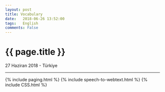 ```yaml
---
layout: post
title: Vocabulary
date:   2018-06-26 13:52:00
tags:   English
comments: False
---
```


{{ page.title }}
================

<p class="meta">27 Haziran 2018 - Türkiye</p>
<hr>
{% include paging.html %}
{% include speech-to-webtext.html %}
{% include CSS.html %}



